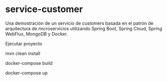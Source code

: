 # service-customer

Una demostración de un servicio de customers basada en el patrón de arquitectura de microservicios utilizando Spring Boot, Spring Cloud, Spring WebFlux, MongoDB y Docker.

Ejecutar proyecto

mvn clean install

docker-compose build

docker-compose up
